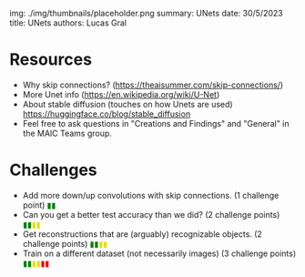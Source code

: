 img: ./img/thumbnails/placeholder.png
summary: UNets
date: 30/5/2023
title: UNets
authors: Lucas Gral

# Resources
- Why skip connections? (https://theaisummer.com/skip-connections/)
- More Unet info (https://en.wikipedia.org/wiki/U-Net)
- About stable diffusion (touches on how Unets are used) https://huggingface.co/blog/stable_diffusion
- Feel free to ask questions in "Creations and Findings" and "General" in the MAIC Teams group.

# Challenges
- Add more down/up convolutions with skip connections. (1 challenge point) <span style="color:green">&#9646;&#9646;</span><br>
- Can you get a better test accuracy than we did? (2 challenge points) <span style="color:green">&#9646;&#9646;</span><span style="color:#eedd00">&#9646;&#9646;</span><br>
- Get reconstructions that are (arguably) recognizable objects. (2 challenge points) <span style="color:green">&#9646;&#9646;</span><span style="color:#eedd00">&#9646;&#9646;</span><br>
- Train on a different dataset (not necessarily images) (3 challenge points) <span style="color:green">&#9646;&#9646;</span><span style="color:#eedd00">&#9646;&#9646;</span><span style="color:red">&#9646;&#9646;</span><br>
